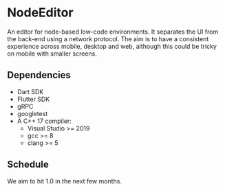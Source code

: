 # NodeEditor
An editor for node-based low-code environments.  It separates the UI from the back-end using a network protocol.
The aim is to have a consistent experience across mobile, desktop and web, although this could be tricky on mobile with smaller screens.

## Dependencies
* Dart SDK
* Flutter SDK
* gRPC
* googletest
* A C++ 17 compiler:
  - Visual Studio >= 2019
  - gcc >= 8
  - clang >= 5

## Schedule
We aim to hit 1.0 in the next few months.
